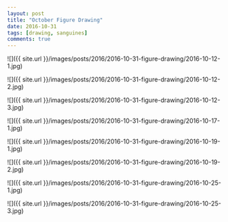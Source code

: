```yaml
---
layout: post
title: "October Figure Drawing"
date: 2016-10-31
tags: [drawing, sanguines]
comments: true
---
```

![]({{ site.url }}/images/posts/2016/2016-10-31-figure-drawing/2016-10-12-1.jpg)

![]({{ site.url }}/images/posts/2016/2016-10-31-figure-drawing/2016-10-12-2.jpg)

![]({{ site.url }}/images/posts/2016/2016-10-31-figure-drawing/2016-10-12-3.jpg)

![]({{ site.url }}/images/posts/2016/2016-10-31-figure-drawing/2016-10-17-1.jpg)

![]({{ site.url }}/images/posts/2016/2016-10-31-figure-drawing/2016-10-19-1.jpg)

![]({{ site.url }}/images/posts/2016/2016-10-31-figure-drawing/2016-10-19-2.jpg)

![]({{ site.url }}/images/posts/2016/2016-10-31-figure-drawing/2016-10-25-1.jpg)

![]({{ site.url }}/images/posts/2016/2016-10-31-figure-drawing/2016-10-25-3.jpg)

